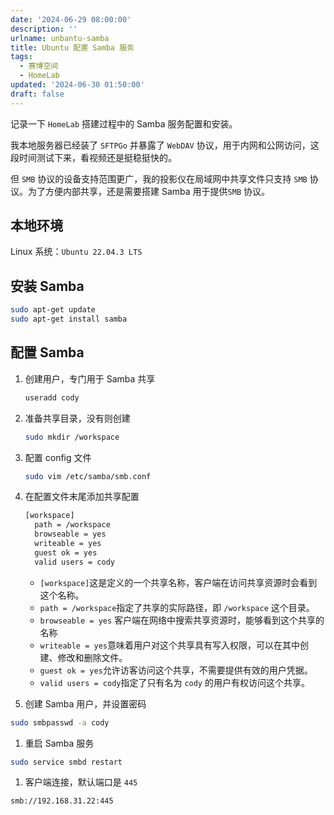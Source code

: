 ```yaml
---
date: '2024-06-29 08:00:00'
description: ''
urlname: unbantu-samba
title: Ubuntu 配置 Samba 服务
tags:
  - 赛博空间
  - HomeLab
updated: '2024-06-30 01:50:00'
draft: false
---
```


记录一下 `HomeLab` 搭建过程中的 Samba 服务配置和安装。


我本地服务器已经装了 `SFTPGo` 并暴露了 `WebDAV` 协议，用于内网和公网访问，这段时间测试下来，看视频还是挺稳挺快的。


但  `SMB` 协议的设备支持范围更广，我的投影仪在局域网中共享文件只支持 `SMB` 协议。为了方便内部共享，还是需要搭建 Samba 用于提供`SMB` 协议。


## 本地环境


Linux 系统：`Ubuntu 22.04.3 LTS`


## 安装 **Samba**


```bash
sudo apt-get update
sudo apt-get install samba
```


## 配置 **Samba**

1. 创建用户，专门用于 Samba 共享

	```bash
	useradd cody
	```

2. 准备共享目录，没有则创建

	```bash
	sudo mkdir /workspace
	```

3. 配置 config 文件

	```bash
	sudo vim /etc/samba/smb.conf
	```

4. 在配置文件末尾添加共享配置

	```bash
	[workspace]
	  path = /workspace
	  browseable = yes
	  writeable = yes
	  guest ok = yes
	  valid users = cody
	```

	- `[workspace]`这是定义的一个共享名称，客户端在访问共享资源时会看到这个名称。
	- `path = /workspace`指定了共享的实际路径，即 `/workspace` 这个目录。
	- `browseable = yes` 客户端在网络中搜索共享资源时，能够看到这个共享的名称
	- `writeable = yes`意味着用户对这个共享具有写入权限，可以在其中创建、修改和删除文件。
	- `guest ok = yes`允许访客访问这个共享，不需要提供有效的用户凭据。
	- `valid users = cody`指定了只有名为 `cody` 的用户有权访问这个共享。
5. 创建 Samba 用户，并设置密码

```bash
sudo smbpasswd -a cody
```

1. 重启 Samba 服务

```bash
sudo service smbd restart
```

1. 客户端连接，默认端口是 `445`

```bash
smb://192.168.31.22:445
```

